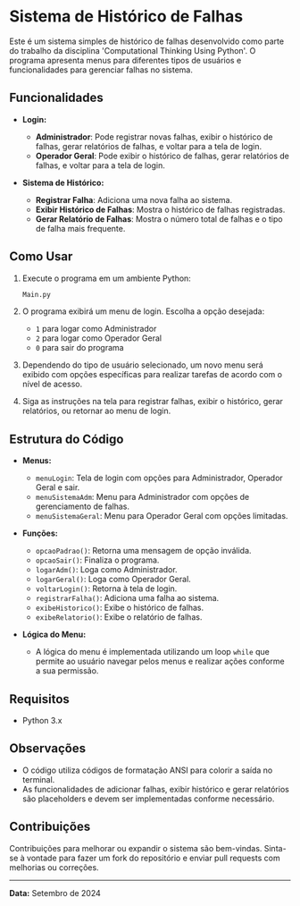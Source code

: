 # Sistema de Histórico de Falhas

Este é um sistema simples de histórico de falhas desenvolvido como parte do trabalho da disciplina 'Computational Thinking Using Python'. O programa apresenta menus para diferentes tipos de usuários e funcionalidades para gerenciar falhas no sistema.

## Funcionalidades

- **Login:**
  - **Administrador**: Pode registrar novas falhas, exibir o histórico de falhas, gerar relatórios de falhas, e voltar para a tela de login.
  - **Operador Geral**: Pode exibir o histórico de falhas, gerar relatórios de falhas, e voltar para a tela de login.

- **Sistema de Histórico:**
  - **Registrar Falha**: Adiciona uma nova falha ao sistema.
  - **Exibir Histórico de Falhas**: Mostra o histórico de falhas registradas.
  - **Gerar Relatório de Falhas**: Mostra o número total de falhas e o tipo de falha mais frequente.

## Como Usar

1. Execute o programa em um ambiente Python:
    ```bash
    Main.py
    ```

2. O programa exibirá um menu de login. Escolha a opção desejada:
    - `1` para logar como Administrador
    - `2` para logar como Operador Geral
    - `0` para sair do programa

3. Dependendo do tipo de usuário selecionado, um novo menu será exibido com opções específicas para realizar tarefas de acordo com o nível de acesso.

4. Siga as instruções na tela para registrar falhas, exibir o histórico, gerar relatórios, ou retornar ao menu de login.

## Estrutura do Código

- **Menus:**
  - `menuLogin`: Tela de login com opções para Administrador, Operador Geral e sair.
  - `menuSistemaAdm`: Menu para Administrador com opções de gerenciamento de falhas.
  - `menuSistemaGeral`: Menu para Operador Geral com opções limitadas.

- **Funções:**
  - `opcaoPadrao()`: Retorna uma mensagem de opção inválida.
  - `opcaoSair()`: Finaliza o programa.
  - `logarAdm()`: Loga como Administrador.
  - `logarGeral()`: Loga como Operador Geral.
  - `voltarLogin()`: Retorna à tela de login.
  - `registrarFalha()`: Adiciona uma falha ao sistema.
  - `exibeHistorico()`: Exibe o histórico de falhas.
  - `exibeRelatorio()`: Exibe o relatório de falhas.

- **Lógica do Menu:**
  - A lógica do menu é implementada utilizando um loop `while` que permite ao usuário navegar pelos menus e realizar ações conforme a sua permissão.

## Requisitos

- Python 3.x

## Observações

- O código utiliza códigos de formatação ANSI para colorir a saída no terminal.
- As funcionalidades de adicionar falhas, exibir histórico e gerar relatórios são placeholders e devem ser implementadas conforme necessário.

## Contribuições

Contribuições para melhorar ou expandir o sistema são bem-vindas. Sinta-se à vontade para fazer um fork do repositório e enviar pull requests com melhorias ou correções.

---

**Data:** Setembro de 2024

